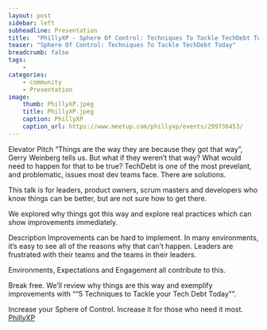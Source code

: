 ```yaml
---
layout: post
sidebar: left
subheadline: Presentation
title:  "PhillyXP - Sphere Of Control: Techniques To Tackle TechDebt Today"
teaser: "Sphere Of Control: Techniques To Tackle TechDebt Today"
breadcrumb: false
tags:
    - 
categories:
    - community
    - Presentation
image:
    thumb: PhillyXP.jpeg
    title: PhillyXP.jpeg
    caption: PhillyXP
    caption_url: https://www.meetup.com/phillyxp/events/299736453/
---
```

Elevator Pitch
“Things are the way they are because they got that way”, Gerry Weinberg tells us.
But what if they weren’t that way? What would need to happen for that to be true?
TechDebt is one of the most prevelant, and problematic, issues most dev teams face.  There are solutions.

This talk is for leaders, product owners, scrum masters and developers who know things can be better, but are not sure how to get there.

We explored why things got this way and explore real practices which can show improvements immediately.

Description
Improvements can be hard to implement. In many environments, it’s easy to see all of the reasons why that can’t happen. Leaders are frustrated with their teams and the teams in their leaders.

Environments, Expectations and Engagement all contribute to this.

Break free. We’ll review why things are this way and exemplify improvements with ““5 Techniques to Tackle your Tech Debt Today””.

Increase your Sphere of Control. Increase it for those who need it most.
<a href="https://www.meetup.com/phillyxp/events/299736453/" target='new'>PhillyXP</a>